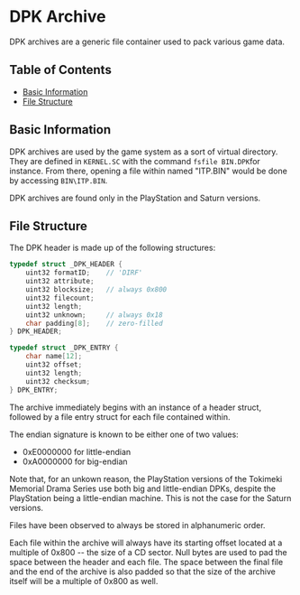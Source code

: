 # DPK Archive

DPK archives are a generic file container used to pack various game data.

## Table of Contents

- [Basic Information](#basic-information)
- [File Structure](#file-structure)

## Basic Information

DPK archives are used by the game system as a sort of virtual directory. They are defined in ``KERNEL.SC`` with the command ``fsfile BIN.DPK``for instance. From there, opening a file within named "ITP.BIN" would be done by accessing ``BIN\ITP.BIN``.

DPK archives are found only in the PlayStation and Saturn versions.

## File Structure

The DPK header is made up of the following structures:

```c
typedef struct _DPK_HEADER {
	uint32 formatID;	// 'DIRF'
	uint32 attribute;
	uint32 blocksize;	// always 0x800
	uint32 filecount;
	uint32 length;
	uint32 unknown;		// always 0x18
	char padding[8];	// zero-filled
} DPK_HEADER;
```
```c
typedef struct _DPK_ENTRY {
	char name[12];
	uint32 offset;
	uint32 length;
	uint32 checksum;
} DPK_ENTRY;
```

The archive immediately begins with an instance of a header struct, followed by a file entry struct for each file contained within.

The endian signature is known to be either one of two values:
- 0xE0000000 for little-endian
- 0xA0000000 for big-endian

Note that, for an unkown reason, the PlayStation versions of the Tokimeki Memorial Drama Series use both big and little-endian DPKs, despite the PlayStation being a little-endian machine. This is not the case for the Saturn versions.

Files have been observed to always be stored in alphanumeric order.

Each file within the archive will always have its starting offset located at a multiple of 0x800 -- the size of a CD sector. Null bytes are used to pad the space between the header and each file. The space between the final file and the end of the archive is also padded so that the size of the archive itself will be a multiple of 0x800 as well.

